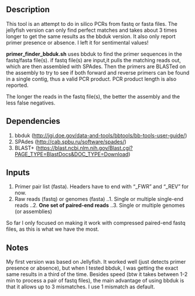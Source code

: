 ## Description

This tool is an attempt to do in silico PCRs from fastq or fasta files. The jellyfish version can only find perfect matches and takes about 3 times longer to get the same results as the bbduk version. It also only report primer presence or absence. I left it for sentimental values!

**primer\_finder\_bbduk.sh** uses bbduk to find the primer sequences in the fastq/fasta file(s). if fastq file(s) are input,it pulls the matching reads out, which are then assembled with SPAdes. Then the primers are BLASTed on the assembly to try to see if both forward and reverse primers can be found in a single contig, thus a valid PCR product. PCR product length is also reported.

The longer the reads in the fastq file(s), the better the assembly and the less false negatives.

## Dependencies
1. bbduk (http://jgi.doe.gov/data-and-tools/bbtools/bb-tools-user-guide/)
2. SPAdes (http://cab.spbu.ru/software/spades/)
3. BLAST+ (https://blast.ncbi.nlm.nih.gov/Blast.cgi?PAGE_TYPE=BlastDocs&DOC_TYPE=Download)

## Inputs

1. Primer pair list (fasta). Headers have to end with “_FWR” and “_REV” for now.
2. Raw reads (fastq) or genomes (fasta)
..1. Single or multiple single-end reads
..2. **One set of paired-end reads**
..3. Single or multiple genomes (or assemblies)

So far I only focused on making it work with compressed paired-end fastq files, as this is what we have the most.

## Notes

My first version was based on Jellyfish. It worked well (just detects primer presence or absence), but when I tested bbduk, I was getting the exact same results in a third of the time. Besides speed (btw it takes between 1-2 min to process a pair of fastq files), the main advantage of using bbduk is that it allows up to 3 mismatches. I use 1 mismatch as default.

 
